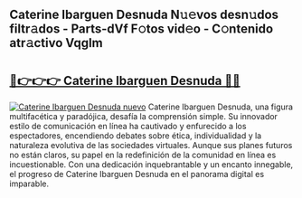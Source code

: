 ## Caterine Ibarguen Desnuda N𝚞𝚎vos desn𝚞dos filtr𝚊dos - Parts-dVf F𝚘tos vid𝚎o - C𝚘ntenido atr𝚊ctivo VqgIm

# <h2><a href="http://mbbh9ao.tromn.icu/?c=Caterine+Ibarguen+Desnuda">🔗👉👉👉 Caterine Ibarguen Desnuda 🔗🔗</a></h2>

[![Caterine Ibarguen Desnuda nuevo](https://i.imgur.com/pEAQMta.gif)](http://mbbh9ao.tromn.icu/?c=Caterine+Ibarguen+Desnuda)
Caterine Ibarguen Desnuda, una figura multifacética y paradójica, desafía la comprensión simple. Su innovador estilo de comunicación en línea ha cautivado y enfurecido a los espectadores, encendiendo debates sobre ética, individualidad y la naturaleza evolutiva de las sociedades virtuales. Aunque sus planes futuros no están claros, su papel en la redefinición de la comunidad en línea es incuestionable. Con una dedicación inquebrantable y un encanto innegable, el progreso de Caterine Ibarguen Desnuda en el panorama digital es imparable.
